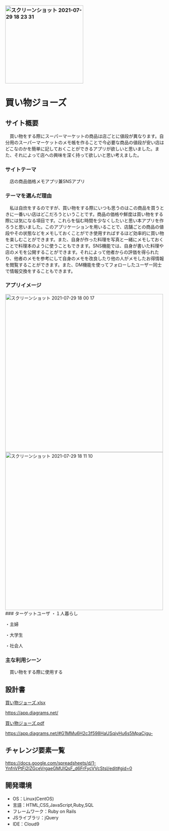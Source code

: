 ### <img width="247" alt="スクリーンショット 2021-07-29 18 23 31" src="https://user-images.githubusercontent.com/82066818/127467245-fb012758-d838-48b7-a9fe-9115e1cad7d0.png">
# 買い物ジョーズ

## サイト概要
　買い物をする際にスーパーマーケットの商品は店ごとに値段が異なります。自分用のスーパーマーケットのメモ帳を作ることで今必要な商品の値段が安い店はどこなのかを簡単に記しておくことができるアプリが欲しいと思いました。また、それによって店への興味を深く持って欲しいと思い考えました。

### サイトテーマ
　店の商品価格メモアプリ兼SNSアプリ

### テーマを選んだ理由
　私は自炊をするのですが、買い物をする際にいつも思うのはこの商品を買うときに一番いい店はどこだろうということです。商品の価格や鮮度は買い物をする際には気になる項目です。これらを悩む時間を少なくしたいと思い本アプリを作ろうと思いました。このアプリケーションを用いることで、店舗ごとの商品の値段やその状態などをメモしておくことができ使用すればするほど効率的に買い物を楽しむことができます。また、自身が作った料理を写真と一緒にメモしておくことで料理本のように使うこともできます。SNS機能では、自身が書いた料理や店のメモを公開することができます。それによって他者からの評価を得られたり、他者のメモを参考にして自身のメモを改良したり他の人がメモしたお得情報を閲覧することができます。また、DM機能を使ってフォローしたユーザー同士で情報交換をすることもできます。
 
### アプリイメージ 

<img width="500px" alt="スクリーンショット 2021-07-29 18 00 17" src="https://user-images.githubusercontent.com/82066818/127466121-b1e15757-ef96-461d-9ea3-400d03c4846a.png">
<img width="500px" alt="スクリーンショット 2021-07-29 18 11 10" src="https://user-images.githubusercontent.com/82066818/127466244-0a64cc6c-a04a-4f2b-8646-88f19f16f97b.png">
### ターゲットユーザ
 ・１人暮らし
 
 ・主婦
 
 ・大学生
 
 ・社会人

### 主な利用シーン
　買い物をする際に使用する

## 設計書
[買い物ジョーズ.xlsx](https://github.com/taikinakano/-/files/6745027/default.xlsx)

https://app.diagrams.net/

[買い物ジョーズ.pdf](https://github.com/taikinakano/-/files/6745090/default.pdf)

https://app.diagrams.net/#G1MMu6H2c3f598HaUSqjyHu6s5MpaCjgu-

## チャレンジ要素一覧
<https://docs.google.com/spreadsheets/d/1-YnfnVPtFj2IZGceVrgaeGMUIQsF_d6FrFycVVcStsI/edit#gid=0>

## 開発環境
- OS：Linux(CentOS)
- 言語：HTML,CSS,JavaScript,Ruby,SQL
- フレームワーク：Ruby on Rails
- JSライブラリ：jQuery
- IDE：Cloud9

